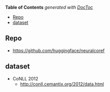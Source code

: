<!-- START doctoc generated TOC please keep comment here to allow auto update -->
<!-- DON'T EDIT THIS SECTION, INSTEAD RE-RUN doctoc TO UPDATE -->
**Table of Contents**  *generated with [DocToc](https://github.com/thlorenz/doctoc)*

- [Repo](#repo)
- [dataset](#dataset)

<!-- END doctoc generated TOC please keep comment here to allow auto update -->



## Repo

- https://github.com/huggingface/neuralcoref


## dataset

- CoNLL 2012
  - http://conll.cemantix.org/2012/data.html